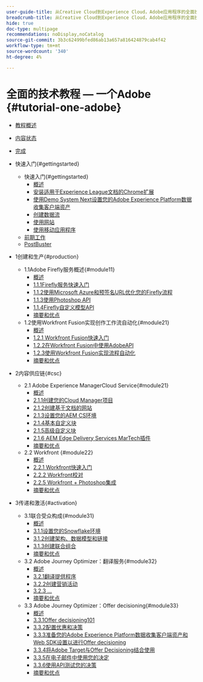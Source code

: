 ```yaml
---
user-guide-title: 从Creative Cloud到Experience Cloud，Adobe应用程序的全面技术教程
breadcrumb-title: 从Creative Cloud到Experience Cloud，Adobe应用程序的全面技术教程
hide: true
doc-type: multipage
recommendations: noDisplay,noCatalog
source-git-commit: 3b3c62499bfed86ab13a657a816424879cab4f42
workflow-type: tm+mt
source-wordcount: '340'
ht-degree: 4%

---
```



# 全面的技术教程 — 一个Adobe {#tutorial-one-adobe}

+ [教程概述](/help/tutorial-one-adobe/overview.md)
+ [内容状态](/help/tutorial-one-adobe/status.md)
+ [完成](/help/tutorial-one-adobe/completion.md)

+ 快速入门{#gettingstarted}
   + 快速入门{#gettingstarted}
      + [概述](/help/tutorial-one-adobe/modules/getting-started/gettingstarted/getting-started.md)
      + [安装适用于Experience League文档的Chrome扩展](/help/tutorial-one-adobe/modules/getting-started/gettingstarted/ex1.md)
      + [使用Demo System Next设置您的Adobe Experience Platform数据收集客户端资产](/help/tutorial-one-adobe/modules/getting-started/gettingstarted/ex2.md)
      + [创建数据流](/help/tutorial-one-adobe/modules/getting-started/gettingstarted/ex3.md)
      + [使用网站](/help/tutorial-one-adobe/modules/getting-started/gettingstarted/ex4.md)
      + [使用移动应用程序](/help/tutorial-one-adobe/modules/getting-started/gettingstarted/ex5.md)
   + [前期工作](/help/tutorial-one-adobe/prework.md)
   + [PostBuster](/help/tutorial-one-adobe/postbuster.md)

+ 1创建和生产{#production}
   + 1.1Adobe Firefly服务概述{#module11}
      + [概述](/help/tutorial-one-adobe/modules/creative-cloud/module1.1/firefly-services.md)
      + [1.1.1Firefly服务快速入门](/help/tutorial-one-adobe/modules/creative-cloud/module1.1/ex1.md)
      + [1.1.2使用Microsoft Azure和预签名URL优化您的Firefly流程](/help/tutorial-one-adobe/modules/creative-cloud/module1.1/ex2.md)
      + [1.1.3使用Photoshop API](/help/tutorial-one-adobe/modules/creative-cloud/module1.1/ex3.md)
      + [1.1.4Firefly自定义模型API](/help/tutorial-one-adobe/modules/creative-cloud/module1.1/ex4.md)
      + [摘要和优点](/help/tutorial-one-adobe/modules/creative-cloud/module1.1/summary.md)
   + 1.2使用Workfront Fusion实现创作工作流自动化{#module21}
      + [概述](/help/tutorial-one-adobe/modules/creative-cloud/module1.2/automation.md)
      + [1.2.1 Workfront Fusion快速入门](/help/tutorial-one-adobe/modules/creative-cloud/module1.2/ex1.md)
      + [1.2.2在Workfront Fusion中使用AdobeAPI](/help/tutorial-one-adobe/modules/creative-cloud/module1.2/ex2.md)
      + [1.2.3使用Workfront Fusion实现流程自动化](/help/tutorial-one-adobe/modules/creative-cloud/module1.2/ex3.md)
      + [摘要和优点](/help/tutorial-one-adobe/modules/creative-cloud/module1.2/summary.md)

+ 2内容供应链{#csc}
   + 2.1 Adobe Experience ManagerCloud Service{#module21}
      + [概述](/help/tutorial-one-adobe/modules/csc/module2.1/aemcs.md)
      + [2.1.1创建您的Cloud Manager项目](/help/tutorial-one-adobe/modules/csc/module2.1/ex1.md)
      + [2.1.2创建基于文档的网站](/help/tutorial-one-adobe/modules/csc/module2.1/ex2.md)
      + [2.1.3设置您的AEM CS环境](/help/tutorial-one-adobe/modules/csc/module2.1/ex3.md)
      + [2.1.4基本自定义块](/help/tutorial-one-adobe/modules/csc/module2.1/ex4.md)
      + [2.1.5高级自定义块](/help/tutorial-one-adobe/modules/csc/module2.1/ex5.md)
      + [2.1.6 AEM Edge Delivery Services MarTech插件](/help/tutorial-one-adobe/modules/csc/module2.1/ex6.md)
      + [摘要和优点](/help/tutorial-one-adobe/modules/csc/module2.1/summary.md)
   + 2.2 Workfront {#module22}
      + [概述](/help/tutorial-one-adobe/modules/csc/module2.2/workfront.md)
      + [2.2.1 Workfront快速入门](/help/tutorial-one-adobe/modules/csc/module2.2/ex1.md)
      + [2.2.2 Workfront校对](/help/tutorial-one-adobe/modules/csc/module2.2/ex2.md)
      + [2.2.5 Workfront + Photoshop集成](/help/tutorial-one-adobe/modules/csc/module2.2/ex5.md)
      + [摘要和优点](/help/tutorial-one-adobe/modules/csc/module2.2/summary.md)

+ 3传递和激活{#activation}
   + 3.1联合受众构成{#module31}
      + [概述](/help/tutorial-one-adobe/modules/uce/module3.1/fac.md)
      + [3.1.1设置您的Snowflake环境](/help/tutorial-one-adobe/modules/uce/module3.1/ex1.md)
      + [3.1.2创建架构、数据模型和链接](/help/tutorial-one-adobe/modules/uce/module3.1/ex2.md)
      + [3.1.3创建联合组合](/help/tutorial-one-adobe/modules/uce/module3.1/ex3.md)
      + [摘要和优点](/help/tutorial-one-adobe/modules/uce/module3.1/summary.md)
   + 3.2 Adobe Journey Optimizer：翻译服务{#module32}
      + [概述](/help/tutorial-one-adobe/modules/uce/module3.2/ajotranslationsvcs.md)
      + [3.2.1翻译提供程序](/help/tutorial-one-adobe/modules/uce/module3.2/ex1.md)
      + [3.2.2创建营销活动](/help/tutorial-one-adobe/modules/uce/module3.2/ex2.md)
      + [3.2.3 ...](/help/tutorial-one-adobe/modules/uce/module3.2/ex3.md)
      + [摘要和优点](/help/tutorial-one-adobe/modules/uce/module3.2/summary.md)
   + 3.3 Adobe Journey Optimizer：Offer decisioning{#module33}
      + [概述](/help/tutorial-one-adobe/modules/uce/module3.3/offer-decisioning.md)
      + [3.3.1Offer decisioning101](/help/tutorial-one-adobe/modules/uce/module3.3/ex1.md)
      + [3.3.2配置优惠和决策](/help/tutorial-one-adobe/modules/uce/module3.3/ex2.md)
      + [3.3.3准备您的Adobe Experience Platform数据收集客户端资产和Web SDK设置以进行Offer decisioning](/help/tutorial-one-adobe/modules/uce/module3.3/ex3.md)
      + [3.3.4将Adobe Target与Offer Decisioning结合使用](/help/tutorial-one-adobe/modules/uce/module3.3/ex4.md)
      + [3.3.5在电子邮件中使用您的决定](/help/tutorial-one-adobe/modules/uce/module3.3/ex5.md)
      + [3.3.6使用API测试您的决策](/help/tutorial-one-adobe/modules/uce/module3.3/ex6.md)
      + [摘要和优点](/help/tutorial-one-adobe/modules/uce/module3.3/summary.md)

